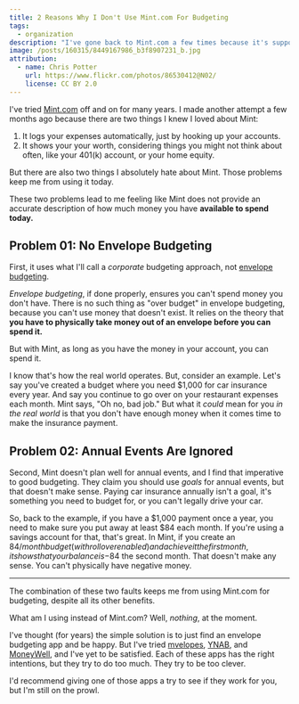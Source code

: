 ```yaml
---
title: 2 Reasons Why I Don't Use Mint.com For Budgeting
tags:
  - organization
description: "I've gone back to Mint.com a few times because it's supposed to be the best of the best. But I just can't get past these two issues."
image: /posts/160315/8449167986_b3f8907231_b.jpg
attribution:
  - name: Chris Potter
    url: https://www.flickr.com/photos/86530412@N02/
    license: CC BY 2.0
---
```


I've tried [Mint.com](https://www.mint.com/) off and on for many years. I made another attempt a few months ago because there are two things I knew I loved about Mint:

1. It logs your expenses automatically, just by hooking up your accounts.
2. It shows your your worth, considering things you might not think about often, like your 401(k) account, or your home equity.

But there are also two things I absolutely hate about Mint. Those problems keep me from using it today.

These two problems lead to me feeling like Mint does not provide an accurate description of how much money you have **available to spend today.**

## Problem 01: No Envelope Budgeting

First, it uses what I'll call a _corporate_ budgeting approach, not [envelope budgeting](https://en.wikipedia.org/wiki/Envelope_system).

_Envelope budgeting_, if done properly, ensures you can't spend money you don't have. There is no such thing as "over budget" in envelope budgeting, because you can't use money that doesn't exist. It relies on the theory that **you have to physically take money out of an envelope before you can spend it.**

But with Mint, as long as you have the money in your account, you can spend it.

I know that's how the real world operates. But, consider an example. Let's say you've created a budget where you need $1,000 for car insurance every year. And say you continue to go over on your restaurant expenses each month. Mint says, "Oh no, bad job." But what it _could_ mean for you _in the real world_ is that you don't have enough money when it comes time to make the insurance payment.

## Problem 02: Annual Events Are Ignored

Second, Mint doesn't plan well for annual events, and I find that imperative to good budgeting. They claim you should use _goals_ for annual events, but that doesn't make sense. Paying car insurance annually isn't a goal, it's something you need to budget for, or you can't legally drive your car.

So, back to the example, if you have a $1,000 payment once a year, you need to make sure you put away at least $84 each month. If you're using a savings account for that, that's great. In Mint, if you create an $84/month budget (with rollover enabled) and achieve it the first month, it shows that your balance is -$84 the second month. That doesn't make any sense. You can't physically have negative money.

---

The combination of these two faults keeps me from using Mint.com for budgeting, despite all its other benefits.

What am I using instead of Mint.com? Well, _nothing_, at the moment.

I've thought (for years) the simple solution is to just find an envelope budgeting app and be happy. But I've tried [mvelopes](http://www.mvelopes.com/), [YNAB](http://www.youneedabudget.com/), and [MoneyWell](http://nothirst.com/moneywell/), and I've yet to be satisfied. Each of these apps has the right intentions, but they try to do too much. They try to be too clever.

I'd recommend giving one of those apps a try to see if they work for you, but I'm still on the prowl.
